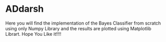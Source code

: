 # ADdarsh
Here you will find the implementation of the Bayes Classifier from scratch using only Numpy Library and the results are plotted using Matplotlib Librart. Hope You Like it!!!!
